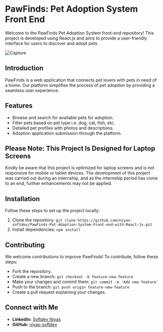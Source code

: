 # PawFinds: Pet Adoption System Front End

Welcome to the PawFinds Pet Adoption System front-end repository! This project is developed using React.js and aims to provide a user-friendly interface for users to discover and adopt pets.

![Capture](https://github.com/niyas-softdev/PawFinds-Pet-Adoption-System-Front-end-with-React-Js/assets/114513868/a7d18bd8-db40-4729-ad56-5d4d90b7571f)

## Introduction
PawFinds is a web application that connects pet lovers with pets in need of a home. Our platform simplifies the process of pet adoption by providing a seamless user experience.

## Features
- Browse and search for available pets for adoption.
- Filter pets based on pet type i.e. dog, cat, fish, etc.
- Detailed pet profiles with photos and descriptions.
- Adoption application submission through the platform.



## **Please Note: This Project Is Designed for Laptop Screens**
Kindly be aware that this project is optimized for laptop screens and is not responsive for mobile or tablet devices. The development of this project was carried out during an internship, and as the internship period has come to an end, further enhancements may not be applied.

## Installation
Follow these steps to set up the project locally:

1. Clone the repository: `git clone https://github.com/niyas-softdev/PawFinds-Pet-Adoption-System-Front-end-with-React-Js.git`
2. Install dependencies: `npm install`

## Contributing
We welcome contributions to improve PawFinds! To contribute, follow these steps:
- Fork the repository.
- Create a new branch: `git checkout -b feature-new-feature`
- Make your changes and commit them: `git commit -m 'Add new feature'`
- Push to the branch: `git push origin feature-new-feature`
- Create a pull request explaining your changes.

## Connect with Me
- **LinkedIn:** [Softdev Niyas](https://www.linkedin.com/in/softdev-niyas)
- **GitHub:** [niyas-softdev](https://github.com/niyas-softdev)


